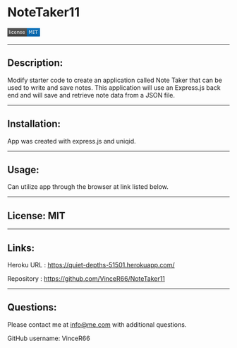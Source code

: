# NoteTaker11

![Screenshot](./MIT.png)

_______________________________________________________________________________________________________________________________
## Description:
Modify starter code to create an application called Note Taker that can be used to write and save notes. This application will use an Express.js back end and will save and retrieve note data from a JSON file.

_______________________________________________________________________________________________________________________________
## Installation:
App was created with express.js and uniqid.
_______________________________________________________________________________________________________________________________
## Usage: 
Can utilize app through the browser at link listed below.
_______________________________________________________________________________________________________________________________
## License: MIT
_______________________________________________________________________________________________________________________________
## Links:
Heroku URL : https://quiet-depths-51501.herokuapp.com/

Repository : https://github.com/VinceR66/NoteTaker11 
_______________________________________________________________________________________________________________________________
## Questions:
Please contact me at info@me.com with additional questions.

GitHub username: VinceR66







